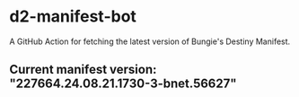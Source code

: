 # d2-manifest-bot
A GitHub Action for fetching the latest version of Bungie's Destiny Manifest.
## Current manifest version: "227664.24.08.21.1730-3-bnet.56627"